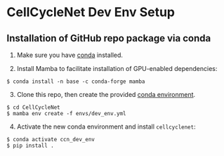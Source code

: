 # CellCycleNet Dev Env Setup

## Installation of GitHub repo package via conda

1. Make sure you have [conda](https://docs.conda.io/en/latest/miniconda.html) installed.

2. Install Mamba to facilitate installation of GPU-enabled dependencies:

```
$ conda install -n base -c conda-forge mamba
```

3. Clone this repo, then create the provided [conda environment](../envs/dev_env.yml).

```
$ cd CellCycleNet
$ mamba env create -f envs/dev_env.yml
```

4. Activate the new conda environment and install `cellcyclenet`:

```
$ conda activate ccn_dev_env
$ pip install .
```
